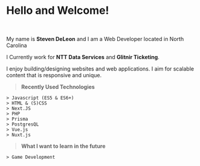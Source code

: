 Hello and Welcome!
===================
<br>
<p>
My name is <strong>Steven DeLeon</strong> and I am a Web Developer located in North Carolina
</p>

<p>
  I Currently work for <strong>NTT Data Services</strong> and <strong>Glitnir Ticketing</strong>.
</p>
<p>
I enjoy building/designing websites and web applications. I aim for scalable content that is responsive and unique.<br>
</p>

> **Recently Used Technologies**
> 
```
> Javascript (ES5 & ES6+)
> HTML & (S)CSS
> Next.JS
> PHP
> Prisma
> PostgresQL
> Vue.js
> Nuxt.js
```

> **What I want to learn in the future**
```
> Game Development
```

